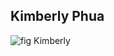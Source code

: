 ## Kimberly Phua

![fig Kimberly](https://github.com/gohwils/biodatascience/tree/master/images/Kimberly.jpeg)


